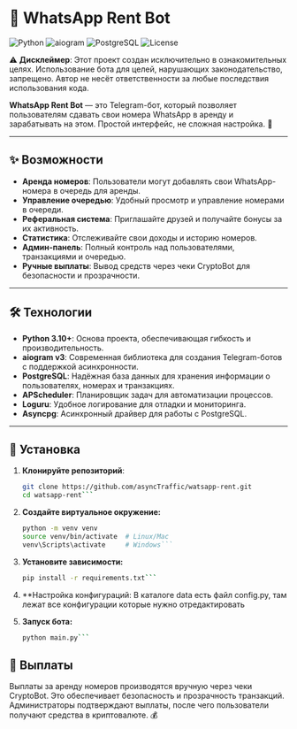 # 📱 WhatsApp Rent Bot

![Python](https://img.shields.io/badge/python-3.10+-blue.svg)
![aiogram](https://img.shields.io/badge/aiogram-v3-green.svg)
![PostgreSQL](https://img.shields.io/badge/PostgreSQL-15+-blue.svg)
![License](https://img.shields.io/badge/license-MIT-yellow.svg)

⚠️ **Дисклеймер**: Этот проект создан исключительно в ознакомительных целях. Использование бота для целей, нарушающих законодательство, запрещено. Автор не несёт ответственности за любые последствия использования кода.

**WhatsApp Rent Bot** — это Telegram-бот, который позволяет пользователям сдавать свои номера WhatsApp в аренду и зарабатывать на этом. Простой интерфейс, не сложная настройка. 🚀

---

## ✨ Возможности

- **Аренда номеров**: Пользователи могут добавлять свои WhatsApp-номера в очередь для аренды.
- **Управление очередью**: Удобный просмотр и управление номерами в очереди.
- **Реферальная система**: Приглашайте друзей и получайте бонусы за их активность.
- **Статистика**: Отслеживайте свои доходы и историю номеров.
- **Админ-панель**: Полный контроль над пользователями, транзакциями и очередью.
- **Ручные выплаты**: Вывод средств через чеки CryptoBot для безопасности и прозрачности.

---

## 🛠 Технологии

- **Python 3.10+**: Основа проекта, обеспечивающая гибкость и производительность.
- **aiogram v3**: Современная библиотека для создания Telegram-ботов с поддержкой асинхронности.
- **PostgreSQL**: Надёжная база данных для хранения информации о пользователях, номерах и транзакциях.
- **APScheduler**: Планировщик задач для автоматизации процессов.
- **Loguru**: Удобное логирование для отладки и мониторинга.
- **Asyncpg**: Асинхронный драйвер для работы с PostgreSQL.

---

## 🚀 Установка

1. **Клонируйте репозиторий**:
   ```bash
   git clone https://github.com/asyncTraffic/watsapp-rent.git
   cd watsapp-rent```

2. **Создайте виртуальное окружение:**
   ```bash
   python -m venv venv
   source venv/bin/activate  # Linux/Mac
   venv\Scripts\activate     # Windows```

3. **Установите зависимости:**
   ```bash
   pip install -r requirements.txt```

4. **Настройка конфигураций:
   В каталоге data есть файл config.py, там лежат все конфигурации которые нужно отредактировать

5. **Запуск бота:**
   ```bash
   python main.py```

## 💸 Выплаты
Выплаты за аренду номеров производятся вручную через чеки CryptoBot. Это обеспечивает безопасность и прозрачность транзакций. Администраторы подтверждают выплаты, после чего пользователи получают средства в криптовалюте. 💰

